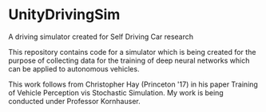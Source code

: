 # UnityDrivingSim
A driving simulator created for Self Driving Car research

This repository contains code for a simulator which is being created for the purpose of collecting data for the training of deep neural networks which can be applied to autonomous vehicles.

This work follows from Christopher Hay (Princeton '17) in his paper Training of Vehicle Perception vis Stochastic Simulation. 
My work is being conducted under Professor Kornhauser.

